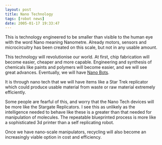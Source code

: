 ```yaml
---
layout: post
title: Nano Technology
tags: [robot news]
date: 2005-01-17 19:33:47
---
```

This is technology engineered to be smaller than visible to the human eye with the word Nano meaning Nanometre.
Already motors, sensors and microcircuitry has been created on this scale, but not in any usable amount.

This technology will revolutionise our world. At first, chip fabrication will become easier, cheaper and more capable.
Engineering and synthesis of chemicals like paints and polymers will become easier, and we will see great advances.
Eventually, we will have [Nano Bots](/wiki/nano_bots.html "Microscopic robots").

It is through nano tech that we will have items like a Star Trek replicator which could produce usable material from waste or raw material extremely efficiently.

Some people are fearful of this, and worry that the Nano Tech devices will be more like the Stargate Replicators.
I see this as unlikely as the intelligence needed to behave like these is a greater than that needed for manipulation of molecules.
The repeatable blueprinted process is more like a sophisticated 3d printer than a self replicating robot.

Once we have nano-scale manipulators, recycling will also become an increasingly viable option in cost and efficiency.
